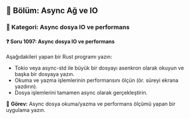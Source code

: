 ## 📘 Bölüm: Async Ağ ve IO
### 🔹 Kategori: Async dosya IO ve performans
#### ❓ Soru 1097: Async dosya IO ve performans

Aşağıdakileri yapan bir Rust programı yazın:

- Tokio veya async-std ile büyük bir dosyayı asenkron olarak okuyun ve başka bir dosyaya yazın.
- Okuma ve yazma işlemlerinin performansını ölçün (ör. süreyi ekrana yazdırın).
- Dosya işlemlerini tamamen async olarak gerçekleştirin.

🔧 **Görev:** Async dosya okuma/yazma ve performans ölçümü yapan bir uygulama yazın.
